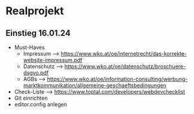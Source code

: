 # Realprojekt

## Einstieg 16.01.24
- Must-Haves
  - Impressum --> https://www.wko.at/oe/internetrecht/das-korrekte-website-impressum.pdf
  - Datenschutz --> https://www.wko.at/oe/datenschutz/broschuere-dsgvo.pdf
  - AGBs --> https://www.wko.at/oe/information-consulting/werbung-marktkommunikation/allgemeine-geschaeftsbedingungen
- Check-Liste --> https://www.toptal.com/developers/webdevchecklist
- Git einrichten
- editor.config anlegen